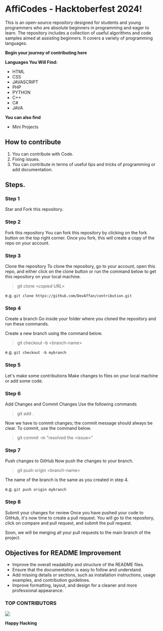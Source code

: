 # AffiCodes - Hacktoberfest 2024!

This is an open-source repository designed for students and young programmers who are absolute beginners in programming and eager to learn. The repository includes a collection of useful algorithms and code samples aimed at assisting beginners. It covers a variety of programming languages.

**Begin your journey of contributing here**<br />

**Languages You Will Find:**<br />
- HTML<br />
- CSS<br />
- JAVASCRIPT<br />
- PHP<br />
- PYTHON<br />
- C++<br />
- C#<br />
- JAVA<br />

**You can also find**<br />
- Mini Projects 

## How to contribute
1. You can contribute with Code.
2. Fixing issues.
3. You can contribute in terms of useful tips and tricks of programming or add documentation.

## Steps.
### Step 1
Star and Fork this repository.
### Step 2 
Fork this repository
You can fork this repository by clicking on the fork button on the top right corner. Once you fork, this will create a copy of the repo on your account.
### Step 3 
Clone the repository 
To clone the repository, go to your account, open this repo, and either click on the clone button or run the command below to get this repository on your local machine.

> git clone <_copied URL_>

e.g. `git clone https://github.com/DevAffan/contribution.git`

### Step 4 
Create a branch
Go inside your folder where you cloned the repository and run these commands.

Create a new branch using the command below.

> git checkout -b \<branch-name\>

e.g. `git checkout -b mybranch`

### Step 5 
Let's make some contributions
Make changes to files on your local machine or add some code. 

### Step 6 
Add Changes and Commit Changes
Use the following commands

> git add .

Now we have to commit changes; the commit message should always be clear. To commit, use the command below.

> git commit -m "resolved the \<issue\>"

### Step 7 
Push changes to GitHub
Now push the changes to your branch.

> git push origin \<branch-name\>

The name of the branch is the same as you created in step 4.

e.g. `git push origin mybranch`

### Step 8 
Submit your changes for review
Once you have pushed your code to GitHub, it's now time to create a pull request. You will go to the repository, click on compare and pull request, and submit the pull request.

Soon, we will be merging all your pull requests to the main branch of the project.

## Objectives for README Improvement
- Improve the overall readability and structure of the README files.
- Ensure that the documentation is easy to follow and understand.
- Add missing details or sections, such as installation instructions, usage examples, and contribution guidelines.
- Improve formatting, layout, and design for a cleaner and more professional appearance.

### TOP CONTRIBUTORS

<a href="https://github.com/DevAffan/AffiCodes/graphs/contributors">
  <img src="https://contrib.rocks/image?repo=DevAffan/AffiCodes" />
</a>

**Happy Hacking**
